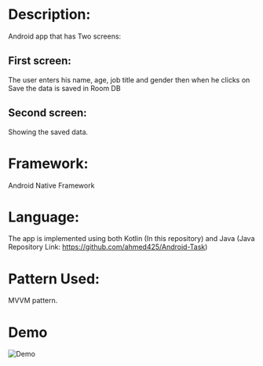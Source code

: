 # Description:
Android app that has Two screens:

## First screen:
The user enters his name, age, job title and gender then when he clicks on Save the data is saved in Room DB
## Second screen:
Showing the saved data.

# Framework: 
Android Native Framework

# Language: 
The app is implemented using both Kotlin (In this repository) and Java (Java Repository Link: https://github.com/ahmed425/Android-Task) 

# Pattern Used:
MVVM pattern.

# Demo
![Demo](https://i.imgur.com/Yq5x49j.gif)
